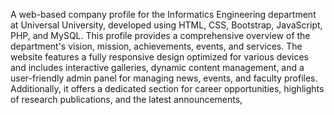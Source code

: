 A web-based company profile for the Informatics Engineering department at Universal University, developed using HTML, CSS, Bootstrap, JavaScript, PHP, and MySQL. This profile provides a comprehensive overview of the department's vision, mission, achievements, events, and services. The website features a fully responsive design optimized for various devices and includes interactive galleries, dynamic content management, and a user-friendly admin panel for managing news, events, and faculty profiles. Additionally, it offers a dedicated section for career opportunities, highlights of research publications, and the latest announcements,

